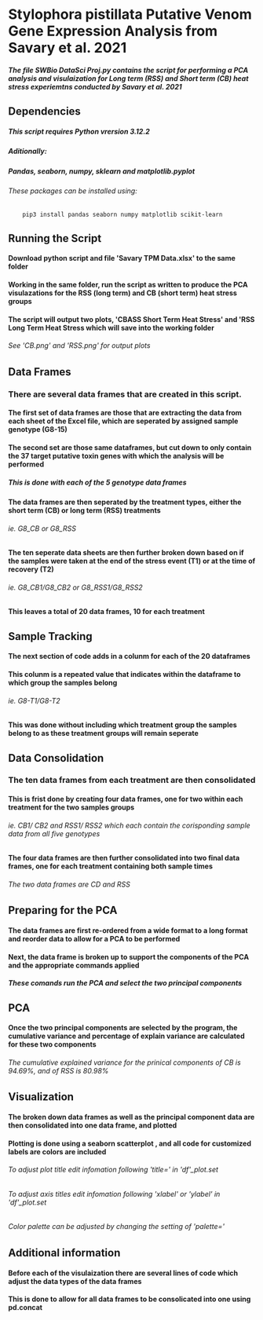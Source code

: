 # Stylophora pistillata Putative Venom Gene Expression Analysis from Savary et al. 2021
##### The file SWBio DataSci Proj.py contains the script for performing a PCA analysis and visulaization for Long term (RSS) and Short term (CB) heat stress experiemtns conducted by Savary et al. 2021

## Dependencies
##### This script requires Python vrersion 3.12.2
##### Aditionally: 
##### Pandas, seaborn, numpy, sklearn and matplotlib.pyplot
###### These packages can be installed using: 

        pip3 install pandas seaborn numpy matplotlib scikit-learn

## Running the Script
#### Download python script and file 'Savary  TPM Data.xlsx' to the same folder
#### Working in the same folder, run the script as written to produce the PCA visulazations for the RSS (long term) and CB (short term) heat stress groups
#### The script will output two plots, 'CBASS Short Term Heat Stress' and 'RSS Long Term Heat Stress which will save into the working folder
###### See 'CB.png' and 'RSS.png' for output plots

## Data Frames
### There are several data frames that are created in this script.
#### The first set of data frames are those that are extracting the data from each sheet of the Excel file, which are seperated by assigned sample genotype (G8-15)
#### The second set are those same dataframes, but cut down to only contain the 37 target putative toxin genes with which the analysis will be performed
##### This is done with each of the 5 genotype data frames
#### The data frames are then seperated by the treatment types, either the short term (CB) or long term (RSS) treatments
###### ie. G8_CB or G8_RSS
#### The ten seperate data sheets are then further broken down based on if the samples were taken at the end of the stress event (T1) or at the time of recovery (T2)
###### ie. G8_CB1/G8_CB2 or G8_RSS1/G8_RSS2
#### This leaves a total of 20 data frames, 10 for each treatment

## Sample Tracking
#### The next section of code adds in a colunm for each of the 20 dataframes
#### This colunm is a repeated value that indicates within the dataframe to which group the samples belong
###### ie. G8-T1/G8-T2
#### This was done without including which treatment group the samples belong to as these treatment groups will remain seperate

## Data Consolidation
### The ten data frames from each treatment are then consolidated
#### This is frist done by creating four data frames, one for two within each treatment for the two samples groups
###### ie. CB1/ CB2 and RSS1/ RSS2 which each contain the corisponding sample data from all five genotypes
#### The four data frames are then further consolidated into two final data frames, one for each treatment containing both sample times
###### The two data frames are CD and RSS

## Preparing for the PCA
#### The data frames are first re-ordered from a wide format to a long format and reorder data to allow for a PCA to be performed
#### Next, the data frame is broken up to support the components of the PCA and the appropriate commands applied
##### These comands run the PCA and select the two principal components

## PCA
#### Once the two principal components are selected by the program, the cumulative variance and percentage of explain variance are calculated for these two components
###### The cumulative explained variance for the prinical components of CB is 94.69%, and of RSS is 80.98%

## Visualization
#### The broken down data frames as well as the principal component data are then consolidated into one data frame, and plotted
#### Plotting is done using a seaborn scatterplot , and all code for customized labels are colors are included
###### To adjust plot title edit infomation following 'title=' in 'df'_plot.set
###### To adjust axis titles edit infomation following 'xlabel' or 'ylabel' in 'df'_plot.set
###### Color palette can be adjusted by changing the setting of 'palette='

## Additional information
#### Before each of the visulaization there are several lines of code which adjust the data types of the data frames
#### This is done to allow for all data frames to be consolicated into one using pd.concat
